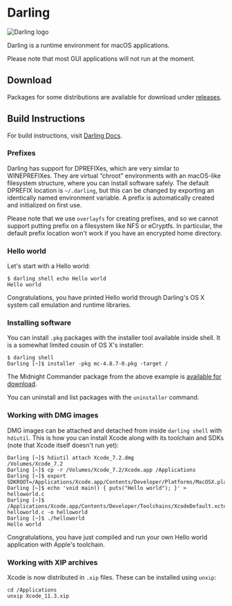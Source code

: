 # Darling

![Darling logo](https://darlinghq.org/img/darling250.png)

Darling is a runtime environment for macOS applications.

Please note that most GUI applications will not run at the moment.

## Download

Packages for some distributions are available for download
under [releases](https://github.com/darlinghq/darling/releases).

## Build Instructions

For build instructions, visit [Darling Docs](https://docs.darlinghq.org/build-instructions.html).

### Prefixes

Darling has support for DPREFIXes, which are very similar to WINEPREFIXes. They are virtual “chroot” environments with an macOS-like filesystem structure, where you can install software safely. The default DPREFIX location is `~/.darling`, but this can be changed by exporting an identically named environment variable. A prefix is automatically created and initialized on first use.

Please note that we use `overlayfs` for creating prefixes, and so we cannot support putting prefix on a filesystem like NFS or eCryptfs. In particular, the default prefix location won't work if you have an encrypted home directory.

### Hello world

Let's start with a Hello world:

````
$ darling shell echo Hello world
Hello world
````

Congratulations, you have printed Hello world through Darling's OS X system call emulation and runtime libraries.

### Installing software

You can install `.pkg` packages with the installer tool available inside shell. It is a somewhat limited cousin of OS X's installer:

````
$ darling shell
Darling [~]$ installer -pkg mc-4.8.7-0.pkg -target /
````

The Midnight Commander package from the above example is [available for download](https://darling-misc.s3.eu-central-1.amazonaws.com/mc-4.8.7-0.pkg).

You can uninstall and list packages with the `uninstaller` command.

### Working with DMG images

DMG images can be attached and detached from inside `darling shell` with `hdiutil`. This is how you can install Xcode along with its toolchain and SDKs (note that Xcode itself doesn't run yet):

````
Darling [~]$ hdiutil attach Xcode_7.2.dmg
/Volumes/Xcode_7.2
Darling [~]$ cp -r /Volumes/Xcode_7.2/Xcode.app /Applications
Darling [~]$ export SDKROOT=/Applications/Xcode.app/Contents/Developer/Platforms/MacOSX.platform/Developer/SDKs/MacOSX10.11.sdk
Darling [~]$ echo 'void main() { puts("Hello world"); }' > helloworld.c
Darling [~]$ /Applications/Xcode.app/Contents/Developer/Toolchains/XcodeDefault.xctoolchain/usr/bin/clang helloworld.c -o helloworld
Darling [~]$ ./helloworld
Hello world
````

Congratulations, you have just compiled and run your own Hello world application with Apple's toolchain.

### Working with XIP archives

Xcode is now distributed in `.xip` files. These can be installed using `unxip`:

```
cd /Applications
unxip Xcode_11.3.xip
```
